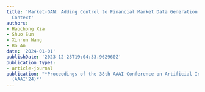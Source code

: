 ```yaml
---
title: 'Market-GAN: Adding Control to Financial Market Data Generation with Semantic
  Context'
authors:
- Haochong Xia
- Shuo Sun
- Xinrun Wang
- Bo An
date: '2024-01-01'
publishDate: '2023-12-23T19:04:33.962960Z'
publication_types:
- article-journal
publication: "*Proceedings of the 38th AAAI Conference on Artificial Intelligence
  (AAAI'24)*"
---
```

